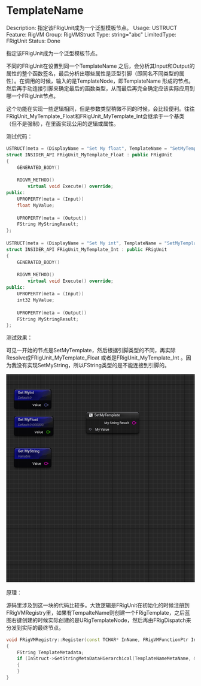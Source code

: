 # TemplateName

Description: 指定该FRigUnit成为一个泛型模板节点。
Usage: USTRUCT
Feature: RigVM
Group: RigVMStruct
Type: string="abc"
LimitedType: FRigUnit
Status: Done

指定该FRigUnit成为一个泛型模板节点。

不同的FRigUnit在设置到同一个TemplateName 之后，会分析其Input和Output的属性的整个函数签名，最后分析出哪些属性是泛型引脚（即同名不同类型的属性）。在调用的时候，输入的是TemplateNode，即TemplateName 形成的节点。然后再手动连接引脚来确定最后的函数类型，从而最后再完全确定应该实际应用到哪一个FRigUnit节点。

这个功能在实现一些逻辑相同，但是参数类型稍微不同的时候，会比较便利。往往FRigUnit_MyTemplate_Float和FRigUnit_MyTemplate_Int会继承于一个基类（但不是强制），在里面实现公用的逻辑或属性。

测试代码：

```cpp
USTRUCT(meta = (DisplayName = "Set My float", TemplateName = "SetMyTemplate"))
struct INSIDER_API FRigUnit_MyTemplate_Float : public FRigUnit
{
	GENERATED_BODY()

	RIGVM_METHOD()
		virtual void Execute() override;
public:
	UPROPERTY(meta = (Input))
	float MyValue;

	UPROPERTY(meta = (Output))
	FString MyStringResult;
};

USTRUCT(meta = (DisplayName = "Set My int", TemplateName = "SetMyTemplate"))
struct INSIDER_API FRigUnit_MyTemplate_Int : public FRigUnit
{
	GENERATED_BODY()

	RIGVM_METHOD()
		virtual void Execute() override;
public:
	UPROPERTY(meta = (Input))
	int32 MyValue;

	UPROPERTY(meta = (Output))
	FString MyStringResult;
};
```

测试效果：

可见一开始的节点是SetMyTemplate，然后根据引脚类型的不同，再实际Resolve成FRigUnit_MyTemplate_Float 或者是FRigUnit_MyTemplate_Int 。因为我没有实现SetMyString，所以FString类型的是不能连接到引脚的。

![RigVM_Template.gif](TemplateName/RigVM_Template.gif)

原理：

源码里涉及到这一块的代码比较多。大致逻辑是FRigUnit在初始化的时候注册到FRigVMRegistry里，如果有TempalteName则创建一个FRigTemplate，之后蓝图右键创建的时候实际创建的是URigTemplateNode，然后再由FRigDispatch来分发到实际的最终节点。

```cpp
void FRigVMRegistry::Register(const TCHAR* InName, FRigVMFunctionPtr InFunctionPtr, UScriptStruct* InStruct, const TArray<FRigVMFunctionArgument>& InArguments)
{
	FString TemplateMetadata;
	if (InStruct->GetStringMetaDataHierarchical(TemplateNameMetaName, &TemplateMetadata))
	{
	}
}
```